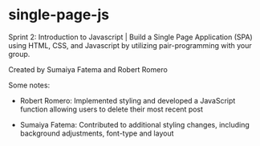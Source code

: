 # single-page-js
Sprint 2: Introduction to Javascript | Build a Single Page Application (SPA) using HTML, CSS, and Javascript by utilizing pair-programming with your group. 

Created by Sumaiya Fatema and Robert Romero

Some notes: 

* Robert Romero: Implemented styling and developed a JavaScript function allowing users to delete their most recent post 

* Sumaiya Fatema: Contributed to additional styling changes, including background adjustments, font-type and layout

